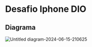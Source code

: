 
 # Desafio Iphone DIO
## Diagrama
![Untitled diagram-2024-06-15-210625](https://github.com/danielfelipe50/DesafioIphone/assets/168854595/8c13c561-4202-4707-9609-e35de1014475)
